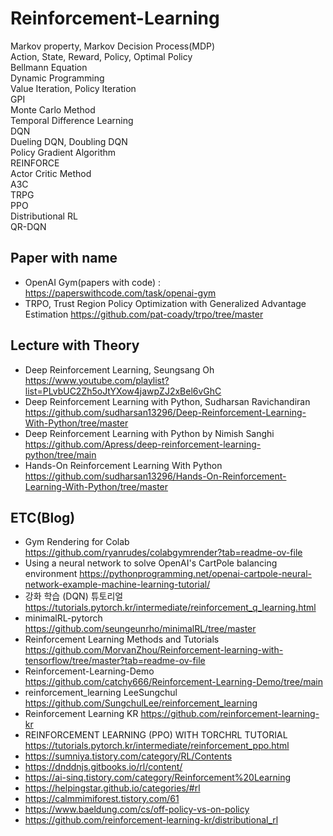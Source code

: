 # Reinforcement-Learning

Markov property, Markov Decision Process(MDP)  
Action, State, Reward, Policy, Optimal Policy  
Bellmann Equation  
Dynamic Programming  
Value Iteration, Policy Iteration  
GPI  
Monte Carlo Method  
Temporal Difference Learning  
DQN  
Dueling DQN, Doubling DQN  
Policy Gradient Algorithm  
REINFORCE  
Actor Critic Method  
A3C  
TRPG  
PPO  
Distributional RL  
QR-DQN

## Paper with name
- OpenAI Gym(papers with code) : https://paperswithcode.com/task/openai-gym
- TRPO, Trust Region Policy Optimization with Generalized Advantage Estimation https://github.com/pat-coady/trpo/tree/master

## Lecture with Theory
- Deep Reinforcement Learning, Seungsang Oh https://www.youtube.com/playlist?list=PLvbUC2Zh5oJtYXow4jawpZJ2xBel6vGhC
- Deep Reinforcement Learning with Python, Sudharsan Ravichandiran https://github.com/sudharsan13296/Deep-Reinforcement-Learning-With-Python/tree/master
- Deep Reinforcement Learning with Python by Nimish Sanghi https://github.com/Apress/deep-reinforcement-learning-python/tree/main
- Hands-On Reinforcement Learning With Python https://github.com/sudharsan13296/Hands-On-Reinforcement-Learning-With-Python/tree/master

## ETC(Blog)
- Gym Rendering for Colab https://github.com/ryanrudes/colabgymrender?tab=readme-ov-file
- Using a neural network to solve OpenAI's CartPole balancing environment https://pythonprogramming.net/openai-cartpole-neural-network-example-machine-learning-tutorial/
- 강화 학습 (DQN) 튜토리얼 https://tutorials.pytorch.kr/intermediate/reinforcement_q_learning.html
- minimalRL-pytorch https://github.com/seungeunrho/minimalRL/tree/master
- Reinforcement Learning Methods and Tutorials https://github.com/MorvanZhou/Reinforcement-learning-with-tensorflow/tree/master?tab=readme-ov-file
- Reinforcement-Learning-Demo https://github.com/catchy666/Reinforcement-Learning-Demo/tree/main
- reinforcement_learning LeeSungchul https://github.com/SungchulLee/reinforcement_learning
- Reinforcement Learning KR https://github.com/reinforcement-learning-kr
- REINFORCEMENT LEARNING (PPO) WITH TORCHRL TUTORIAL https://tutorials.pytorch.kr/intermediate/reinforcement_ppo.html  
- https://sumniya.tistory.com/category/RL/Contents  
- https://dnddnjs.gitbooks.io/rl/content/  
- https://ai-sinq.tistory.com/category/Reinforcement%20Learning  
- https://helpingstar.github.io/categories/#rl  
- https://calmmimiforest.tistory.com/61  
- https://www.baeldung.com/cs/off-policy-vs-on-policy
- https://github.com/reinforcement-learning-kr/distributional_rl
